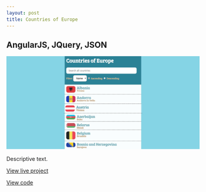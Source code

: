 ```yaml
---
layout: post
title: Countries of Europe
---
```



## AngularJS, JQuery, JSON
<img src="../_includes/images/portfolio1.JPG">
<p>Descriptive text.</p>
<p><a href="nicolemoran.github.io/countries/index.html">View live project</a></p>
<p><a href="https://github.com/nicolemoran/countries_of_europe">View code</a></p>
